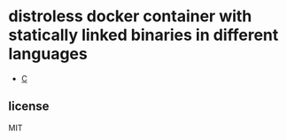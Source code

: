 # distroless docker container with statically linked binaries in different languages

* [C](./c)

## license
MIT
